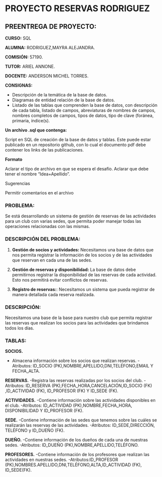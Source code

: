 # PROYECTO RESERVAS RODRIGUEZ

## **PREENTREGA DE PROYECTO:**


**CURSO:** SQL




**ALUMNA:** RODRIGUEZ,MAYRA ALEJANDRA.


**COMISIÓN:** 57190. 


**TUTOR:** ARIEL ANNONE.


**DOCENTE:** ANDERSON MICHEL TORRES.


**CONSIGNAS:**

- Descripción de la temática de la base de datos.
- Diagramas de entidad relación de la base de datos.
- Listado de las tablas que comprenden la base de datos, con descripción de cada tabla, listado de campos, abreviaturas de nombres de campos, nombres completos de campos, tipos de datos, tipo de clave (foránea, primaria, índice(s).

**Un archivo .sql que contenga:**

Script en SQL de creación de la base de datos y tablas. Este puede estar publicado en un repositorio github, con lo cual el documento pdf debe contener los links de las publicaciones. 

**Formato**

Aclarar el tipo de archivo en que se espera el desafío. Aclarar que debe tener el nombre “Idea+Apellido”.



Sugerencias

Permitir comentarios en el archivo


### PROBLEMA:
Se está desarrollando un sistema de gestión de reservas de las actividades para un club con varias sedes, que permita poder  manejar todas las operaciones relacionadas con las mismas.



### DESCRIPCIÓN DEL PROBLEMA:

1. **Gestión de socios y actividades:** Necesitamos una base de datos que nos permita registrar la información de los socios y de las actividades que reservan en cada una de las sedes.

2. **Gestión de reservas y disponibilidad:** La base de datos debe permitirnos registrar la disponibilidad de las reservas de cada actividad. Esto nos permitirá evitar conflictos de reservas.

3. **Registro de reservas:**: Necesitamos un sistema que pueda registrar de manera detallada cada reserva realizada.


### DESCRIPCIÓN:
Necesitamos una base de la base para nuestro club que permita registrar las reservas que realizan los socios para las actividades que brindamos  todos los días.

### TABLAS:
**SOCIOS.**
- Almacena información sobre los socios que realizan reservas.
-Atributos: ID_SOCIO (PK),NOMBRE,APELLIDO,DNI,TELÉFONO,EMAIL Y FECHA_ALTA.

**RESERVAS.**
-Registra las reservas realizadas por los socios del club.
-Atributos: ID_RESERVA (PK),FECHA_HORA,CANCELACIÓN,ID_SOCIO (FK) ,ID_ACTIVIDAD (FK), ID_PROFESOR (FK) Y ID_SEDE (FK).

**ACTIVIDADES.**
-Contiene información sobre las actividades disponibles en el club.
-Atributos: ID_ACTIVIDAD (PK),NOMBRE,FECHA_HORA, DISPONIBILIDAD Y ID_PROFESOR (FK).

**SEDE.**
-Contiene información de las sedes que tenemos sobre las cuáles se realizarán las reservas de las actividades.
-Atributos: ID_SEDE,DIRECCIÓN, TELÉFONO y ID_DUEÑO (FK).

**DUEÑO.**
-Contiene información de los dueños de cada una de nuestras sedes.
-Atributos: ID_DUEÑO (PK),NOMBRE,APELLIDO,TELÉFONO.

**PROFESORES.**
-Contiene información de los profesores que realizan las actividades en nuestras sedes.
-Atributos:ID_PROFESOR (PK),NOMBRES.APELLIDO,DNI,TELÉFONO,ALTA,ID_ACTIVIDAD (FK), ID_SEDE(FK).
 
